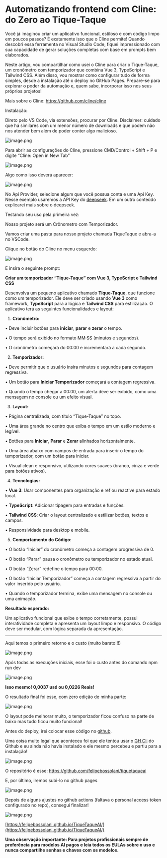 # Automatizando frontend com Cline: do Zero ao Tique-Taque

Você já imaginou criar um aplicativo funcional, estiloso e com código limpo em poucos passos? É exatamente isso que o Cline permite! Quando descobri essa ferramenta no Visual Studio Code, fiquei impressionado com sua capacidade de gerar soluções completas com base em prompts bem elaborados.

Neste artigo, vou compartilhar como usei o Cline para criar o Tique-Taque, um cronômetro com temporizador que combina Vue 3, TypeScript e Tailwind CSS. Além disso, vou mostrar como configurar tudo de forma simples, desde a instalação até o deploy no GitHub Pages. Prepare-se para explorar o poder da automação e, quem sabe, incorporar isso nos seus próprios projetos!

Mais sobre o Cline: https://github.com/cline/cline

Instalação:

Direto pelo VS Code, via extensões, procurar por Cline. Disclaimer: cuidado que há similares com um menor número de downloads e que podem não nos atender bem além de poder conter algo malicioso.

![image.png](images/image.png)

Para abrir as configurações do Cline, pressione CMD/Control + Shift + P e digite “Cline: Open in New Tab”

![image.png](images/image%201.png)

Algo como isso deverá aparecer:

![image.png](images/image%202.png)

No Api Provider, selecione algum que você possua conta e uma Api Key. Nesse exemplo usaremos a API Key do [deepseek](https://www.deepseek.com). Em um outro conteúdo explicarei mais sobre o deepseek.

Testando seu uso pela primeira vez:

Nosso projeto será um Crônometro com Temporizador.

Vamos criar uma pasta para nosso projeto chamada TiqueTaque e abra-a no VSCode. 

Clique no botão do Cline no menu esquerdo:

![image.png](images/image%203.png)

E insira o seguinte prompt:

**Criar um temporizador “Tique-Taque” com Vue 3, TypeScript e Tailwind CSS**

Desenvolva um pequeno aplicativo chamado **Tique-Taque**, que funcione como um temporizador. Ele deve ser criado usando **Vue 3** como framework, **TypeScript** para a lógica e **Tailwind CSS** para estilização. O aplicativo terá as seguintes funcionalidades e layout:

1.	**Cronômetro:**

•	Deve incluir botões para **iniciar**, **parar** e **zerar** o tempo.

•	O tempo será exibido no formato MM:SS (minutos e segundos).

•	O cronômetro começará do 00:00 e incrementará a cada segundo.

2.	**Temporizador:**

•	Deve permitir que o usuário insira minutos e segundos para contagem regressiva.

•	Um botão para **Iniciar Temporizador** começará a contagem regressiva.

•	Quando o tempo chegar a 00:00, um alerta deve ser exibido, como uma mensagem no console ou um efeito visual.

3.	**Layout:**

•	Página centralizada, com título “Tique-Taque” no topo.

•	Uma área grande no centro que exiba o tempo em um estilo moderno e legível.

•	Botões para **Iniciar**, **Parar** e **Zerar** alinhados horizontalmente.

•	Uma área abaixo com campos de entrada para inserir o tempo do temporizador, com um botão para iniciar.

•	Visual clean e responsivo, utilizando cores suaves (branco, cinza e verde para botões ativos).

4.	**Tecnologias:**

•	**Vue 3**: Usar componentes para organização e ref ou reactive para estado local.

•	**TypeScript**: Adicionar tipagem para entradas e funções.

•	**Tailwind CSS**: Criar o layout centralizado e estilizar botões, textos e campos.

•	Responsividade para desktop e mobile.

5.	**Comportamento do Código:**

•	O botão “Iniciar” do cronômetro começa a contagem progressiva de 0.

•	O botão “Parar” pausa o cronômetro ou temporizador no estado atual.

•	O botão “Zerar” redefine o tempo para 00:00.

•	O botão “Iniciar Temporizador” começa a contagem regressiva a partir do valor inserido pelo usuário.

•	Quando o temporizador termina, exibe uma mensagem no console ou uma animação.

**Resultado esperado:**

Um aplicativo funcional que exibe o tempo corretamente, possui interatividade completa e apresenta um layout limpo e responsivo. O código deve ser modular, com lógica separada da apresentação.

---

Aqui temos o primeiro retorno e o custo (muito barato!!!)

![image.png](images/image%204.png)

Após todas as execuções iniciais, esse foi o custo antes do comando npm run dev

![image.png](images/image%205.png)

**Isso mesmo! 0,0037 usd ou 0,0226 Reais!**

O resultado final foi esse, com zero edição de minha parte:

![image.png](images/image%206.png)

O layout pode melhorar muito, o temporizador ficou confuso na parte de baixo mas tudo ficou muito funcional!

Antes do deploy, irei colocar esse código no [github](https://github.com/). 

Uma coisa muito legal que aconteceu foi que ele tentou usar o [GH Cli](https://cli.github.com/) do Github e eu ainda não havia instalado e ele mesmo percebeu e partiu para a instalação!

![image.png](images/image%207.png)

O repositório é esse: https://github.com/felipebossolani/tiquetaqueai

E, por último, iremos subi-lo no github pages

![image.png](images/image%208.png)

Depois de alguns ajustes no github actions (faltava o personal access token configurado no repo), consegui finalizar!

![image.png](images/image%209.png)

[https://felipebossolani.github.io/TiqueTaqueAI/](https://felipebossolani.github.io/TiqueTaqueAI/)

**Uma observação importante: Para projetos profissionais sempre de preferência para modelos AI pagos e leia todos os EULAs sobre o uso e nunca compartilhe senhas e chaves com os modelos.**
